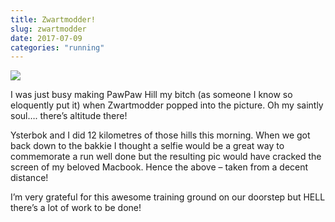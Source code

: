 ```yaml
---
title: Zwartmodder!
slug: zwartmodder
date: 2017-07-09
categories: "running"
---
```


<p><img src="https://res.cloudinary.com/dy6grlu8z/image/upload/v1558841634/otco54mbukczbdn86uy0.jpg"/></p>
<p>I was just busy making PawPaw Hill my bitch (as someone I know so eloquently put it) when Zwartmodder popped into the picture. Oh my saintly soul…. there’s altitude there!</p>
<p>Ysterbok and I did 12 kilometres of those hills this morning. When we got back down to the bakkie I thought a selfie would be a great way to commemorate a run well done but the resulting pic would have cracked the screen of my beloved Macbook. Hence the above – taken from a decent distance!</p>
<p>I’m very grateful for this awesome training ground on our doorstep but HELL there’s a lot of work to be done!</p>



